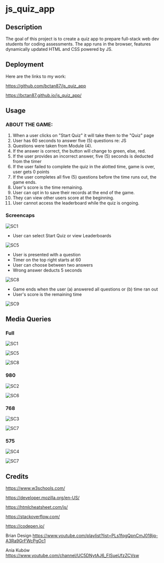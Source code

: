 # js_quiz_app

## Description
The goal of this project is to create a quiz app to prepare full-stack web dev students for coding assessments. The app runs in the browser, features dynamically updated HTML and CSS powered by JS.

## Deployment
Here are the links to my work:

https://github.com/bctan87/js_quiz_app

https://bctan87.github.io/js_quiz_app/

## Usage

### ABOUT THE GAME:

1. When a user clicks on "Start Quiz" it will take them to the "Quiz" page
2. User has 60 seconds to answer five (5) questions re: JS
3. Questions were taken from Module (4).
4. If the answer is correct, the button will change to green, else, red. 
5. If the user provides an incorrect answer, five (5) seconds is deducted from the timer
6. If the user failed to complete the quiz in the alotted time, game is over, user gets 0 points
7. If the user completes all five (5) questions before the time runs out, the game ends.
8. User's score is the time remaining.
9. User can opt in to save their records at the end of the game.
10. They can view other users score at the beginning.
11. User cannot access the leaderboard while the quiz is ongoing. 

### Screencaps

![SC1](/assets/images/sc1.png)

- User can select Start Quiz or view Leaderboards

![SC5](/assets/images/sc5.png)

- User is presented with a question
- Timer on the top right starts at 60
- User can choose between two answers
- Wrong answer deducts 5 seconds 

![SC8](/assets/images/sc8.png)

- Game ends when the user (a) answered all questions or (b) time ran out
- User's score is the remaining time

![SC9](/assets/images/sc9.png)

## Media Queries

### Full

![SC1](/assets/images/sc1.png)

![SC5](/assets/images/sc5.png)

![SC8](/assets/images/sc8.png)

### 980

![SC2](/assets/images/sc2.png)

![SC6](/assets/images/sc6.png)

### 768

![SC3](/assets/images/sc3.png)

![SC7](/assets/images/sc7.png)

### 575

![SC4](/assets/images/sc4.png)

![SC7](/assets/images/sc7.png)

## Credits


https://www.w3schools.com/

https://developer.mozilla.org/en-US/

https://htmlcheatsheet.com/js/

https://stackoverflow.com/

https://codepen.io/

Brian Design https://www.youtube.com/playlist?list=PLs1fqgQpnCmJ018jq-A3Ra9GrFWcPgOc1

Ania Kubów https://www.youtube.com/channel/UC5DNytAJ6_FISueUfzZCVsw


